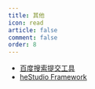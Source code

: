 ```yaml
---
title: 其他
icon: read
article: false
comment: false
order: 8
---
```


- [百度搜索提交工具](https://pypi.org/project/hbsst/)
- [heStudio Framework](https://pypi.org/project/heframework/)